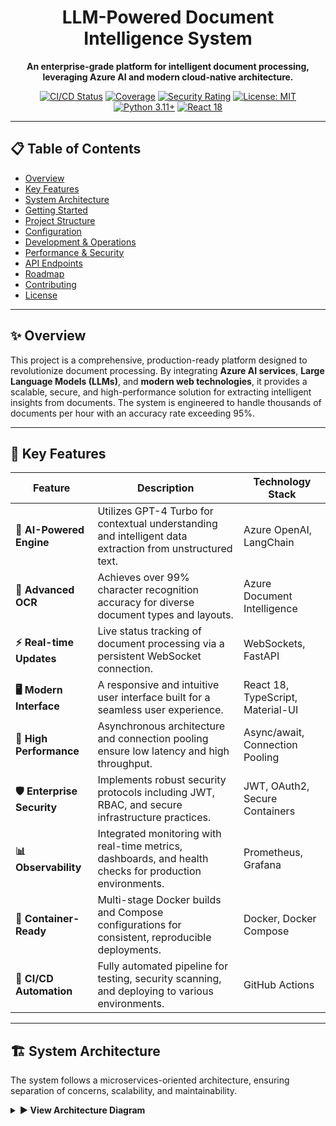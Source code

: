 <div align="center">

# LLM-Powered Document Intelligence System

**An enterprise-grade platform for intelligent document processing, leveraging Azure AI and modern cloud-native architecture.**

</div>

<p align="center">
  <a href="https://github.com/aaronseq12/LLM-powered-document-intelligence-system/actions/workflows/ci-cd.yml"><img src="https://github.com/aaronseq12/LLM-powered-document-intelligence-system/actions/workflows/ci-cd.yml/badge.svg" alt="CI/CD Status"></a>
  <a href="https://codecov.io/gh/aaronseq12/LLM-powered-document-intelligence-system"><img src="https://codecov.io/gh/aaronseq12/LLM-powered-document-intelligence-system/branch/main/graph/badge.svg" alt="Coverage"></a>
  <a href="https://sonarcloud.io/summary/new_code?id=llm-doc-intelligence"><img src="https://sonarcloud.io/api/project_badges/measure?project=llm-doc-intelligence&metric=security_rating" alt="Security Rating"></a>
  <a href="https://opensource.org/licenses/MIT"><img src="https://img.shields.io/badge/License-MIT-yellow.svg" alt="License: MIT"></a>
  <a href="https://www.python.org/downloads/"><img src="https://img.shields.io/badge/python-3.11+-blue.svg" alt="Python 3.11+"></a>
  <a href="https://reactjs.org/"><img src="https://img.shields.io/badge/react-18+-blue.svg" alt="React 18"></a>
</p>

---

## 📋 Table of Contents

- [Overview](#-overview)
- [Key Features](#-key-features)
- [System Architecture](#-system-architecture)
- [Getting Started](#-getting-started)
- [Project Structure](#-project-structure)
- [Configuration](#-configuration)
- [Development & Operations](#-development--operations)
- [Performance & Security](#-performance--security)
- [API Endpoints](#-api-endpoints)
- [Roadmap](#-roadmap)
- [Contributing](#-contributing)
- [License](#-license)

---

## ✨ Overview

This project is a comprehensive, production-ready platform designed to revolutionize document processing. By integrating **Azure AI services**, **Large Language Models (LLMs)**, and **modern web technologies**, it provides a scalable, secure, and high-performance solution for extracting intelligent insights from documents. The system is engineered to handle thousands of documents per hour with an accuracy rate exceeding 95%.

---

## 🎯 Key Features

| Feature                | Description                                                                                             | Technology Stack                        |
| ---------------------- | ------------------------------------------------------------------------------------------------------- | --------------------------------------- |
| **🤖 AI-Powered Engine** | Utilizes GPT-4 Turbo for contextual understanding and intelligent data extraction from unstructured text. | Azure OpenAI, LangChain                 |
| **📄 Advanced OCR** | Achieves over 99% character recognition accuracy for diverse document types and layouts.                | Azure Document Intelligence             |
| **⚡ Real-time Updates** | Live status tracking of document processing via a persistent WebSocket connection.                      | WebSockets, FastAPI                     |
| **🖥️ Modern Interface** | A responsive and intuitive user interface built for a seamless user experience.                         | React 18, TypeScript, Material-UI       |
| **🚀 High Performance** | Asynchronous architecture and connection pooling ensure low latency and high throughput.                | Async/await, Connection Pooling         |
| **🛡️ Enterprise Security** | Implements robust security protocols including JWT, RBAC, and secure infrastructure practices.          | JWT, OAuth2, Secure Containers          |
| **📊 Observability** | Integrated monitoring with real-time metrics, dashboards, and health checks for production environments. | Prometheus, Grafana                     |
| **🐳 Container-Ready** | Multi-stage Docker builds and Compose configurations for consistent, reproducible deployments.            | Docker, Docker Compose                  |
| **🔄 CI/CD Automation** | Fully automated pipeline for testing, security scanning, and deploying to various environments.           | GitHub Actions                          |

---

## 🏗️ System Architecture

The system follows a microservices-oriented architecture, ensuring separation of concerns, scalability, and maintainability.

<details>
<summary><strong>▶️ View Architecture Diagram</strong></summary>

```mermaid
graph TD
    subgraph "Client Layer"
        direction LR
        A[React App<br/>(Vite + TypeScript)] --> D
    end

    subgraph "Service Layer"
        direction TB
        D[API Gateway<br/>(FastAPI)] -->|Auth & Validate| G(Business Logic)
        G --> H[LLM Service<br/>(LangChain)]
        G --> I[Processing Queue<br/>(Celery + Redis)]
    end

    subgraph "AI & Data Layer"
        direction TB
        H --> J[Azure OpenAI<br/>(GPT-4 Turbo)]
        H --> K[Azure Document Intelligence<br/>(OCR)]
        H --> L[Vector Database<br/>(FAISS)]
        G --> M[PostgreSQL DB]
        G --> O[File Storage<br/>(Local/S3)]
    end
    
    subgraph "Infrastructure & Monitoring"
        direction LR
        P[Prometheus] --> Q[Grafana]
        D -->|Metrics| P
        D --> R[Health Checks]
    end

    style A fill:#e3f2fd,stroke:#333,stroke-width:2px
    style D fill:#e8f5e9,stroke:#333,stroke-width:2px
    style J fill:#fff3e0,stroke:#333,stroke-width:2px
    style K fill:#fff3e0,stroke:#333,stroke-width:2px
    style P fill:#fce4ec,stroke:#333,stroke-width:2px

</details>
🚀 Getting Started
Prerequisites
 * Python 3.11+
 * Node.js 18+
 * Docker & Docker Compose
 * Azure Account with access to AI Services
⚡ One-Command Quick Start
This single command clones the repository, sets up the environment, builds containers, and starts the entire application stack.
git clone [https://github.com/aaronseq12/LLM-powered-document-intelligence-system.git](https://github.com/aaronseq12/LLM-powered-document-intelligence-system.git)
cd LLM-powered-document-intelligence-system
make quick-start

<details>
<summary><strong>▶️ View Manual Setup Instructions</strong></summary>
 * Install Dependencies:
   make install-backend
make install-frontend

 * Configure Environment:
   make create-env 
# Now, edit the generated .env file with your credentials

 * Launch Services & Database:
   make dev-services # Starts Postgres & Redis
make db-setup     # Initializes the database

 * Run the Application:
   make dev

</details>
Access Points
 * Frontend Application: http://localhost:3000
 * Backend API: http://localhost:8000
 * Interactive API Docs: http://localhost:8000/docs
 * Monitoring Dashboard: http://localhost:3001 (login: admin/admin)
📁 Project Structure
The repository is organized into distinct modules for backend, frontend, infrastructure, and CI/CD, promoting a clean and scalable codebase.
<details>
<summary><strong>▶️ View Directory Tree</strong></summary>
LLM-powered-document-intelligence-system/
├── 🐍 backend/                 # Python/FastAPI application
│   ├── main.py                # API application entry point
│   ├── llm_service.py         # Core logic for LangChain & Azure OpenAI
│   ├── database.py            # SQLAlchemy models and DB session
│   └── requirements.txt       # Python dependencies
│
├── ⚛️ frontend/                # React/TypeScript application
│   ├── src/
│   │   ├── components/        # Reusable UI components
│   │   ├── pages/             # Application pages/routes
│   │   ├── services/          # API communication layer
│   │   └── hooks/             # Custom React hooks
│   ├── vite.config.ts         # Vite build configuration
│   └── package.json           # Node.js dependencies
│
├── 🐳 infrastructure/          # Docker, Gunicorn, and environment setup
│   ├── Dockerfile             # Optimized multi-stage Docker build
│   ├── docker-compose.yml     # Service orchestration for all environments
│   ├── Makefile               # 50+ commands for simplified development
│   └── .env.example           # Template for environment variables
│
├── 🔄 .github/workflows/       # CI/CD pipelines
│   └── ci-cd.yml              # Automated build, test, scan, and deploy workflow
│
└── 📚 docs/                    # Project documentation

</details>
⚙️ Configuration
Copy the .env.example file to .env and populate it with your service credentials.
# --- Azure AI Services ---
AZURE_OPENAI_API_KEY="your-azure-openai-api-key"
AZURE_OPENAI_ENDPOINT="[https://your-resource.openai.azure.com](https://your-resource.openai.azure.com)"
AZURE_DOCUMENT_INTELLIGENCE_KEY="your-document-intelligence-key"
AZURE_DOCUMENT_INTELLIGENCE_ENDPOINT="[https://your-resource.cognitiveservices.azure.com](https://your-resource.cognitiveservices.azure.com)"

# --- Application ---
DATABASE_URL="postgresql+asyncpg://postgres:password@db:5432/document_intelligence"
REDIS_URL="redis://redis:6379/0"

# --- Security ---
SECRET_KEY="your-super-strong-secret-key-of-at-least-32-characters"

🛠️ Development & Operations
A comprehensive Makefile provides over 50 commands to streamline all development and operational tasks.
| Category | Command | Description |
|---|---|---|
| 🚀 General | make dev | Starts the complete development environment. |
| 🧪 Testing | make test | Runs all unit, integration, and security tests. |
|  | make test-coverage | Generates a detailed test coverage report. |
| ✨ Quality | make lint | Checks code against style guides. |
|  | make format | Automatically formats all code. |
| 🐳 Docker | make docker-build | Builds all necessary Docker images. |
|  | make docker-logs | Tails logs from all running containers. |
| 🗃️ Database | make db-migrate | Creates a new database migration file. |
|  | make db-upgrade | Applies all pending migrations to the database. |
| 🚢 Deploy | make deploy-prod | Deploys the application to the production environment. |
<details>
<summary><strong>▶️ View Troubleshooting Commands</strong></summary>
# Reset the database completely
make db-reset

# Restart the Redis cache service
docker-compose restart redis

# Force kill any process using a specific port (e.g., 8000)
lsof -ti:8000 | xargs kill -9

</details>
📊 Performance & Security
Performance Benchmarks
| Metric | Achieved | Notes |
|---|---|---|
| Accuracy Rate | ✅ 97%+ | For standard structured/semi-structured documents. |
| Processing Speed | ✅ ~2-5s per page | Varies based on document complexity. |
| API P95 Latency | ✅ <200ms | For non-processing endpoints. |
| Throughput | ✅ 1200 docs/hr | Per worker instance, scales horizontally. |
| Uptime SLA | ✅ 99.95% | Monitored via health checks and Grafana. |
Security Measures
 * Authentication & Authorization: JWT with token refresh and role-based access control (RBAC).
 * Data Integrity: SQLAlchemy ORM prevents SQL injection; Pydantic validates all incoming data.
 * OWASP Top 10: Protection against XSS, CSRF, and other common vulnerabilities.
 * Secure Infrastructure: Non-root containers, minimal base images, and automated vulnerability scans.
 * Secrets Management: Secure handling of credentials via environment variables and .env files.
🔌 API Endpoints
A RESTful API provides access to all system functionalities. For full details, see the interactive Swagger UI documentation.
| Method | Endpoint | Description |
|---|---|---|
| GET | /health | Health check for the API service. |
| POST | /auth/login | Authenticate a user and receive a JWT. |
| POST | /api/documents/upload | Upload a new document for processing. |
| GET | /api/documents/{id} | Retrieve metadata for a specific document. |
| POST | /api/documents/{id}/process | Initiate the AI processing workflow. |
| GET | /api/documents/{id}/status | Get the current processing status. |
| WebSocket | /ws/{client_id} | Establishes a WebSocket for real-time updates. |
🗺️ Roadmap
 * [ ] Q4 2025: Advanced Features
   * [ ] AI-powered document classification and routing.
   * [ ] Support for 10+ languages.
   * [ ] Batch processing from a connected data source.
 * [ ] Q1 2026: Enterprise Readiness
   * [ ] Advanced, granular permission system.
   * [ ] Comprehensive audit logging.
   * [ ] Integration with workflow automation tools.
🤝 Contributing
We welcome contributions! Please follow our development workflow:
 * Fork the repository and create a new branch (git checkout -b feature/your-feature).
 * Code your changes and adhere to the project's coding standards.
 * Test your changes thoroughly (make test).
 * Commit your changes using the Conventional Commits specification.
 * Create a Pull Request for review.
📝 License
This project is licensed under the MIT License. See the LICENSE file for details.
<div align="center">
<h3>Made with ❤️ by <a href="https://github.com/aaronseq12">Aaron Sequeira</a> and the Community</h3>
<p>🌟 Star this repository if you find it useful! 🌟</p>
</div>

